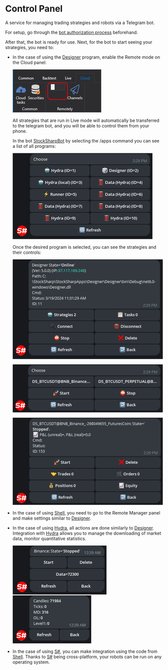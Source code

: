# Control Panel

A service for managing trading strategies and robots via a Telegram bot.

For setup, go through the [bot authorization process](authorization.md) beforehand.

After that, the bot is ready for use. Next, for the bot to start seeing your strategies, you need to:

- In the case of using the [Designer](../designer.md) program, enable the Remote mode on the Cloud panel:

  ![DesignerRibbon.png](../../images/designerribbon.png)

  All strategies that are run in Live mode will automatically be transferred to the telegram bot, and you will be able to control them from your phone.

  In the bot [StockSharpBot](https://t.me/StockSharpBot) by selecting the /apps command you can see a list of all programs:

  ![TelegramControlApps.png](../../images/telegramcontrolapps.png)

  Once the desired program is selected, you can see the strategies and their controls:

  ![TelegramControlApp.png](../../images/telegramcontrolapp.png)

  ![TelegramControlStrategies.png](../../images/telegramcontrolstrategies.png)

  ![TelegramControlStrategy.png](../../images/telegramcontrolstrategy.png)

- In the case of using [Shell](../shell.md), you need to go to the Remote Manager panel and make settings similar to [Designer](../designer.md).
- In the case of using [Hydra](../hydra.md), all actions are done similarly to [Designer](../designer.md). Integration with [Hydra](../hydra.md) allows you to manage the downloading of market data, monitor quantitative statistics.

  ![TelegramHydra.png](../../images/telegramhydra.png)
  ![TelegramHydraStat.png](../../images/telegramhydrastat.png)

- In the case of using [S#](../api.md), you can make integration using the code from [Shell](../shell.md). Thanks to [S#](../api.md) being cross-platform, your robots can be run on any operating system.